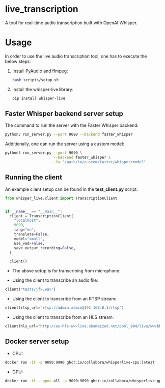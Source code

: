 # live_transcription
A tool for real-time audio transcription built with OpenAI Whisper. 

# Usage

In order to use the live audio transcription tool, one has to execute the below steps:

1. Install PyAudio and ffmpeg:
   ```bash
   bash scripts/setup.sh
   ```
   
3. Install the whisper-live library:
   ```bash
   pip install whisper-live
   ```

## Faster Whisper backend server setup 

The command to run the server with the Faster Whisper backend:
``` bash
python3 run_server.py --port 9090 --backend faster_whisper
```

Additionally, one can run the server using a custom model:
```bash 
python3 run_server.py --port 9090 \
                      --backend faster_whisper \
                      -fw "/path/to/custom/faster/whisper/model"
```

## Running the client 

An example client setup can be found in the **test_client.py** script:
```python
from whisper_live.client import TranscriptionClient


if __name__ == "__main__":
  client = TranscriptionClient(
    "localhost",
    9090,
    lang="en",
    translate=False,
    model="small",  
    use_vad=False,  
    save_output_recording=False,  
  )

  client() 
```

- The above setup is for transcribing from microphone.

- Using the client to transcribe an audio file:
```python
client("tests/jfk.wav")
```

- Using the client to transcribe from an RTSP stream:
```python
client(rtsp_url="rtsp://admin:admin@192.168.0.1/rtsp")
```

- Using the client to transcribe from an HLS stream:

```python
client(hls_url="http://as-hls-ww-live.akamaized.net/pool_904/live/ww/bbc_1xtra/bbc_1xtra.isml/bbc_1xtra-audio%3d96000.norewind.m3u8")
```

## Docker server setup

- CPU:
```bash
docker run -it -p 9090:9090 ghcr.io/collabora/whisperlive-cpu:latest
```

- GPU:
```bash
docker run -it --gpus all -p 9090:9090 ghcr.io/collabora/whisperlive-gpu:latest
```
